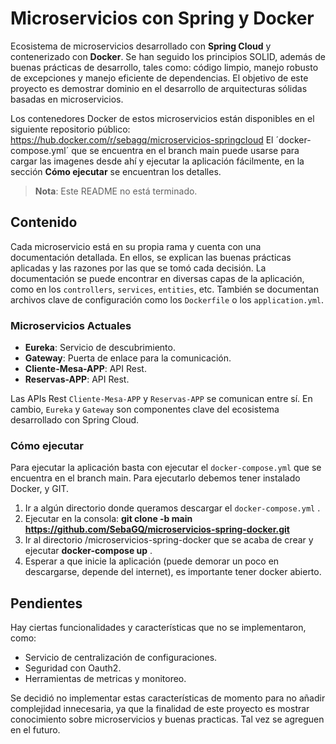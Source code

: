 # Microservicios con Spring y Docker

Ecosistema de microservicios desarrollado con **Spring Cloud** y contenerizado con **Docker**. Se han seguido los principios SOLID, además de buenas prácticas de desarrollo, tales como: código limpio, manejo robusto de excepciones y manejo eficiente de dependencias. El objetivo de este proyecto es demostrar dominio en el desarrollo de arquitecturas sólidas basadas en microservicios.

Los contenedores Docker de estos microservicios están disponibles en el siguiente repositorio público: https://hub.docker.com/r/sebagq/microservicios-springcloud
El ´docker-compose.yml´ que se encuentra en el branch main puede usarse para cargar las imagenes desde ahí y ejecutar la aplicación fácilmente, en la sección **Cómo ejecutar** se encuentran los detalles.


> **Nota**: Este README no está terminado.

## Contenido

Cada microservicio está en su propia rama y cuenta con una documentación detallada. En ellos, se explican las buenas prácticas aplicadas y las razones por las que se tomó cada decisión. La documentación se puede encontrar en diversas capas de la aplicación, como en los `controllers`, `services`, `entities`, etc. También se documentan archivos clave de configuración como los `Dockerfile` o los `application.yml`.

### Microservicios Actuales

- **Eureka**: Servicio de descubrimiento.
- **Gateway**: Puerta de enlace para la comunicación.
- **Cliente-Mesa-APP**: API Rest.
- **Reservas-APP**: API Rest.

Las APIs Rest `Cliente-Mesa-APP` y `Reservas-APP` se comunican entre sí. En cambio, `Eureka` y `Gateway` son componentes clave del ecosistema desarrollado con Spring Cloud.

### Cómo ejecutar

Para ejecutar la aplicación basta con ejecutar el `docker-compose.yml` que se encuentra en el branch main.
Para ejecutarlo debemos tener instalado Docker, y GIT.
1. Ir a algún directorio donde queramos descargar el `docker-compose.yml` .
2. Ejecutar en la consola: **git clone -b main https://github.com/SebaGQ/microservicios-spring-docker.git**
3. Ir al directorio /microservicios-spring-docker que se acaba de crear  y ejecutar **docker-compose up** .
4. Esperar a que inicie la aplicación (puede demorar un poco en descargarse, depende del internet), es importante tener docker abierto.


## Pendientes

Hay ciertas funcionalidades y características que no se implementaron, como:

- Servicio de centralización de configuraciones.
- Seguridad con Oauth2.
- Herramientas de metricas y monitoreo.

Se decidió no implementar estas características de momento para no añadir complejidad innecesaria, ya que la finalidad de este proyecto es mostrar conocimiento sobre microservicios y buenas practicas. Tal vez se agreguen en el futuro.
